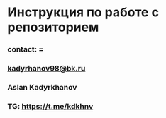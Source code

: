 # Инструкция по работе с репозиторием

### contact: =

### kadyrhanov98@bk.ru

### Aslan Kadyrkhanov

### TG: https://t.me/kdkhnv
